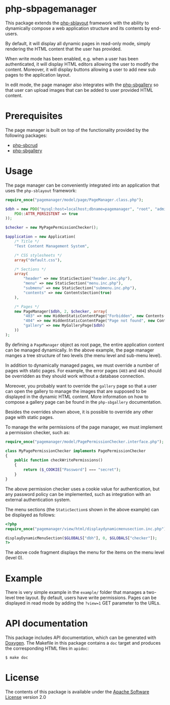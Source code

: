 php-sbpagemanager
=================
This package extends the
[php-sblayout](https://github.com/svanderburg/php-sblayout) framework with
the ability to dynamically compose a web application structure and its
contents by end-users.

By default, it will display all dynamic pages in read-only mode, simply
rendering the HTML content that the user has provided.

When write mode has been enabled, e.g. when a user has been authenticated, it
will display HTML editors allowing the user to modify the content. Moreover,
it will display buttons allowing a user to add new sub pages to the application
layout.

In edit mode, the page manager also integrates with the
[php-sbgallery](https://github.com/svanderburg/php-sbgallery) so that user can
upload images that can be added to user provided HTML content.

Prerequisites
=============
The page manager is built on top of the functionality provided by the following
packages:

* [php-sbcrud](https://github.com/svanderburg/php-sbcrud)
* [php-sbgallery](https://github.com/svanderburg/php-sbgallery)

Usage
=====
The page manager can be conveniently integrated into an application that uses
the `php-sblayout` framework:

```php
require_once("pagemanager/model/page/PageManager.class.php");

$dbh = new PDO("mysql:host=localhost;dbname=pagemanager", "root", "admin", array(
    PDO::ATTR_PERSISTENT => true
));

$checker = new MyPagePermissionChecker();

$application = new Application(
    /* Title */
    "Test Content Management System",

    /* CSS stylesheets */
    array("default.css"),

    /* Sections */
    array(
        "header" => new StaticSection("header.inc.php"),
        "menu" => new StaticSection("menu.inc.php"),
        "submenu" => new StaticSection("submenu.inc.php"),
        "contents" => new ContentsSection(true)
    ),

    /* Pages */
    new PageManager($dbh, 2, $checker, array(
        "403" => new HiddenStaticContentPage("Forbidden", new Contents("error/403.inc.php")),
        "404" => new HiddenStaticContentPage("Page not found", new Contents("error/404.inc.php")),
        "gallery" => new MyGalleryPage($dbh)
    ))
);
```

By defining a `PageManager` object as root page, the entire application content
can be managed dynamically. In the above example, the page manager manges a tree
structure of two levels (the menu level and sub-menu level).

In addition to dynamically managed pages, we must override a number of pages with
static pages. For example, the error pages (`403` and `404`) should be
overridden as they should work without a database connection.

Moreover, you probably want to override the `gallery` page so that a user can
open the gallery to manage the images that are supposed to be displayed in the
dynamic HTML content. More information on how to compose a gallery page can be
found in the `php-sbgallery` documentation.

Besides the overrides shown above, it is possible to override any other page
with static pages.

To manage the write permissions of the page manager, we must implement a
permission checker, such as:

```php
require_once("pagemanager/model/PagePermissionChecker.interface.php");

class MyPagePermissionChecker implements PagePermissionChecker
{
    public function checkWritePermissions()
    {
        return ($_COOKIE["Password"] === "secret");
    }
}
```

The above permission checker uses a cookie value for authentication, but any
password policy can be implemented, such as integration with an external
authentication system.

The menu sections (the `StaticSection`s shown in the above example) can be
displayed as follows:

```php
<?php
require_once("pagemanager/view/html/displaydynamicmenusection.inc.php");

displayDynamicMenuSection($GLOBALS["dbh"], 0, $GLOBALS["checker"]);
?>
```

The above code fragment displays the menu for the items on the menu level
(level 0).

Example
=======
There is very simple example in the `example/` folder that manages a two-level
tree layout. By default, users have write permissions. Pages can be displayed
in read mode by adding the `?view=1` GET parameter to the URLs.

API documentation
=================
This package includes API documentation, which can be generated with
[Doxygen](http://www.doxygen.org). The Makefile in this package contains a `doc`
target and produces the corresponding HTML files in `apidoc`:

    $ make doc

License
=======
The contents of this package is available under the
[Apache Software License](http://www.apache.org/licenses/LICENSE-2.0.html)
version 2.0
